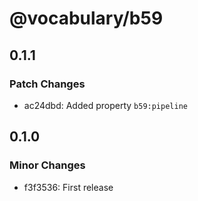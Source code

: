 # @vocabulary/b59

## 0.1.1

### Patch Changes

- ac24dbd: Added property `b59:pipeline`

## 0.1.0

### Minor Changes

- f3f3536: First release
